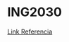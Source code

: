 # ING2030

[Link Referencia](https://www.dlology.com/blog/how-to-train-an-object-detection-model-easy-for-free/)
